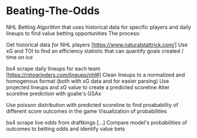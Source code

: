 # Beating-The-Odds
NHL Betting Algorithm that uses historical data for specific players and daily lineups to find value betting opportunities
The process:

Get historical data ƒor NHL players [https://www.naturalstattrick.com/]
Use xG and TOI to find an efficiency statistic that can quantify goals created / time on ice

bs4 scrape daily lineups for each team [https://rotogrinders.com/lineups/nhl#]
Clean lineups to a normalized and homogenous format (both with xG data and for easier parsing)
Use projected lineups and xG value to create a predicted scoreline
Alter scoreline prediction with goalie's GSAx

Use poisson distribution with predicted scoreline to find proabability of different score outcomes in the game
Visualization of probabilities

bs4 scrape live odds from draftkings [...]
Compare model's probabilities of outcomes to betting odds and identify value bets
